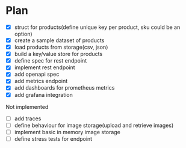 # Plan

- [X] struct for products(define unique key per product, sku could be an option)
- [X] create a sample dataset of products
- [X] load products from storage(csv, json)
- [X] build a key/value store for products
- [X] define spec for rest endpoint
- [X] implement rest endpoint
- [X] add openapi spec
- [X] add metrics endpoint
- [X] add dashboards for prometheus metrics
- [X] add grafana integration

Not implemented

- [ ] add traces
- [ ] define behaviour for image storage(upload and retrieve images)
- [ ] implement basic in memory image storage
- [ ] define stress tests for endpoint
